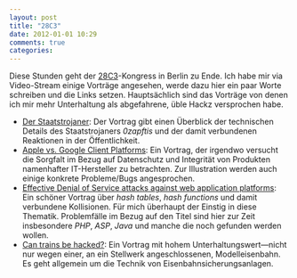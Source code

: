 ```yaml
---
layout: post
title: "28C3"
date: 2012-01-01 10:29
comments: true
categories: 
---
```

<p>Diese Stunden geht der
<a href='http://events.ccc.de/congress/2011'>28C3</a>-Kongress in Berlin zu Ende.
Ich habe mir via Video-Stream einige Vorträge angesehen, werde dazu hier ein paar Worte
schreiben und die Links setzen. Hauptsächlich sind das Vorträge von denen ich
mir mehr Unterhaltung als abgefahrene, üble Hackz versprochen habe.
</p>

<ul>
  <li><a href='ftp://ftp.ccc.de/congress/2011/mp4-h264-HQ/28c3-4901-de-der_staatstrojaner_aus_sicht_der_technik_h264.mp4'>Der Staatstrojaner</a>: Der Vortrag gibt einen Überblick der technischen Details
    des Staatstrojaners <em>0zapftis</em> und der damit verbundenen Reaktionen in der
    Öffentlichkeit.</li>
  <li><a href='ftp://ftp.ccc.de/congress/2011/mp4-h264-HQ/28c3-4676-en-apple_vs_google_client_platforms_h264.mp4'>Apple vs. Google Client Platforms</a>: Ein Vortrag, der irgendwo versucht die
    Sorgfalt im Bezug auf Datenschutz und Integrität von Produkten namenhafter
    IT-Hersteller zu betrachten. Zur Illustration werden auch einige konkrete
    Probleme/Bugs angesprochen.</li>
  <li><a href='ftp://ftp.ccc.de/congress/2011/mp4-h264-HQ/28c3-4680-en-effective_dos_attacks_against_web_application_platforms_h264.mp4'>Effective Denial of Service attacks against web application platforms</a>:
    Ein schöner Vortrag über <em>hash tables</em>, <em>hash functions</em> und damit verbundene
    Kollisionen. Für mich überhaupt der Einstig in diese Thematik. Problemfälle im
    Bezug auf den Titel sind hier zur Zeit insbesondere <em>PHP</em>, <em>ASP</em>, <em>Java</em> und manche
    die noch gefunden werden wollen.</li>
  <li><a href='ftp://ftp.ccc.de/congress/2011/mp4-h264-HQ/28c3-4799-de-can_trains_be_hacked_h264.mp4'>Can trains be hacked?</a>:
    Ein Vortrag mit hohem Unterhaltungswert—nicht nur
    wegen einer, an ein Stellwerk angeschlossenen, Modelleisenbahn. Es geht
    allgemein um die Technik von Eisenbahnsicherungsanlagen.</li>
</ul>
